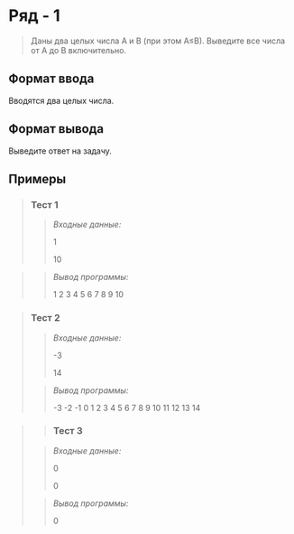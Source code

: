# Ряд - 1

>Даны два целых числа A и B (при этом A≤B). Выведите все числа от A до B включительно.
> 
## Формат ввода

Вводятся два целых числа.

## Формат вывода

Выведите ответ на задачу.


 ## Примеры
>
>### **Тест 1**
>
>>*Входные данные:*
>>
>> 1
>>
>> 10
>>
>> 
>> 
>> 
>>
>> 
>>
>> 
>>
>> 
> 

>>*Вывод программы:*
>>
>> 1 2 3 4 5 6 7 8 9 10 


>### Тест 2
>
>>*Входные данные:*
>>
>> 
>>
>> 
>> -3
>> 
>>
>> 14
>>
>> 
>>
>> 
> 
>>*Вывод программы:*
>>
>> -3 -2 -1 0 1 2 3 4 5 6 7 8 9 10 11 12 13 14 


> >### Тест 3
>
>>*Входные данные:*
>>
>> 0
>>
>> 
>> 0
>> 
>> 
>>
>> 
>>
>> 
> 
>>*Вывод программы:*
>>
>>0